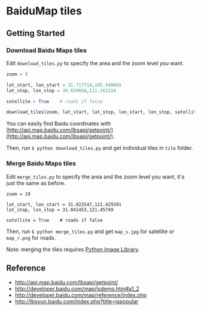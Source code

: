 # BaiduMap tiles

## Getting Started

### Download Baidu Maps tiles

Edit `download_tiles.py` to specify the area and the zoom level you want.

```py
zoom = 8

lat_start, lon_start = 31.717714,105.540665
lat_stop, lon_stop = 39.659668,111.262224

satellite = True    # roads if false

download_tiles(zoom, lat_start, lat_stop, lon_start, lon_stop, satellite)
```

You can easily find Baidu coordinates with [http://api.map.baidu.com/lbsapi/getpoint/](http://api.map.baidu.com/lbsapi/getpoint/).

Then, run `$ python download_tiles.py` and get individual tiles in `tile` folder.

### Merge Baidu Maps tiles

Edit `merge_tiles.py` to specify the area and the zoom level you want, it's just the same as before.

    zoom = 19
 
    lat_start, lon_start = 31.022547,121.429391
    lat_stop, lon_stop = 31.041453,121.45749

    satellite = True    # roads if false

Then, run `$ python merge_tiles.py` and get `map_s.jpg` for satellite or `map_r.png` for roads.


Note: merging the tiles requires [Python Image Library](http://www.pythonware.com/products/pil/).

## Reference

- <http://api.map.baidu.com/lbsapi/getpoint/>
- <http://developer.baidu.com/map/jsdemo.htm#a1_2>
- <http://developer.baidu.com/map/reference/index.php>
- <http://lbsyun.baidu.com/index.php?title=jspopular>
